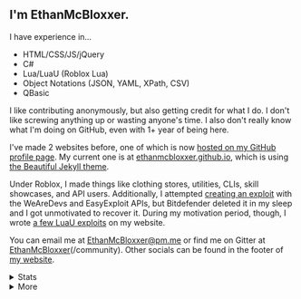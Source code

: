 ## I'm EthanMcBloxxer.
I have experience in...
* HTML/CSS/JS/jQuery
* C#
* Lua/LuaU (Roblox Lua)
* Object Notations (JSON, YAML, XPath, CSV)
* QBasic

I like contributing anonymously, but also getting credit for what I do. I don't like screwing anything up or wasting anyone's time. I also don't really know what I'm doing on GitHub, even with 1+ year of being here.

I've made 2 websites before, one of which is now [hosted on my GitHub profile page](https://ethanmcbloxxer.github.io/ethansware/index.html). My current one is at [ethanmcbloxxer.github.io](https://ethanmcbloxxer.github.io/), which is using [the Beautiful Jekyll theme](https://github.com/daattali/beautiful-jekyll).

Under Roblox, I made things like clothing stores, utilities, CLIs, skill showcases, and API users. Additionally, I attempted [creating an exploit](https://github.com/EthanMcBloxxer/BloxsploitWF) with the WeAreDevs and EasyExploit APIs, but Bitdefender deleted it in my sleep and I got unmotivated to recover it. During my motivation period, though, I wrote [a few LuaU exploits](https://ethanmcbloxxer.github.io/pastebin#roexploits) on my website.

You can email me at <EthanMcBloxxer@pm.me> or find me on Gitter at [EthanMcBloxxer](https://gitter.im/EthanMcBloxxer/community)(/community). Other socials can be found in the footer of [my website](https://ethanmcbloxxer.github.io).

<details>
  <summary>Stats</summary>

  ![](https://metrics.lecoq.io/EthanMcBloxxer?template=classic&languages=1&gists=1&lines=1&rss=1&languages.colors=github&languages.threshold=0%25&rss.source=https%3A%2F%2Fethanmcbloxxer.github.io%2Ffeed.xml&rss.limit=4)

  ![](https://api.ghprofile.me/view?username=EthanMcBloxxer) ![](https://img.shields.io/github/followers/EthanMcBloxxer?label=Follow&style=for-the-badge) ![](https://img.shields.io/github/stars/EthanMcBloxxer?label=Stars&style=for-the-badge)

  ![Compatibility: Club Penguin](https://forthebadge.com/images/badges/compatibility-club-penguin.svg)
  ![Powered By: ENERGY DRINKS](https://forthebadge.com/images/badges/powered-by-energy-drinks.svg)
  ![Designed in: MS PAINT](https://forthebadge.com/images/badges/designed-in-ms-paint.svg)
</details>

<details>
  <summary>More</summary>
  <div align="center"><img src="https://github.com/EthanMcBloxxer/.public/raw/main/github-error.svg?sanitize=true"></div>
</details>
